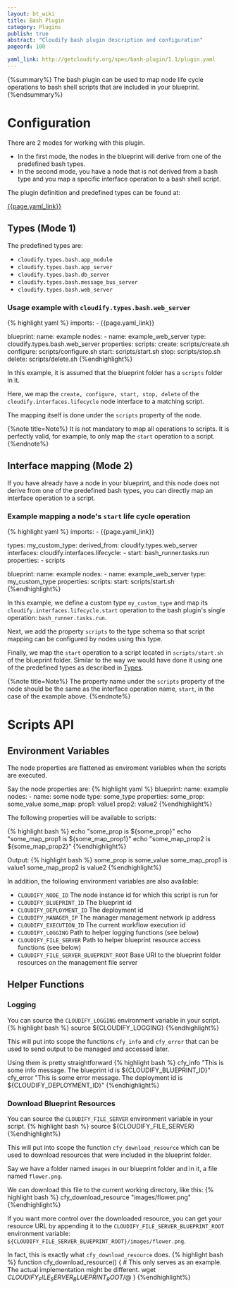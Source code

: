 ```yaml
---
layout: bt_wiki
title: Bash Plugin
category: Plugins
publish: true
abstract: "Cloudify bash plugin description and configuration"
pageord: 100

yaml_link: http://getcloudify.org/spec/bash-plugin/1.1/plugin.yaml
---
```


{%summary%} The bash plugin can be used to map node life cycle operations to bash shell scripts that are included in your blueprint. {%endsummary%}

# Configuration

There are 2 modes for working with this plugin.

* In the first mode, the nodes in the blueprint will derive from one of the predefined bash types.
* In the second mode, you have a node that is not derived from a bash type and you map a specific interface operation to a bash shell script.

The plugin definition and predefined types can be found at:

[{{page.yaml_link}}]({{page.yaml_link}})

## Types (Mode 1)

The predefined types are:

* `cloudify.types.bash.app_module`
* `cloudify.types.bash.app_server`
* `cloudify.types.bash.db_server`
* `cloudify.types.bash.message_bus_server`
* `cloudify.types.bash.web_server`

###  Usage example with `cloudify.types.bash.web_server`

{% highlight yaml %}
imports:
    - {{page.yaml_link}}

blueprint:
  name: example
  nodes:
    - name: example_web_server
      type: cloudify.types.bash.web_server
      properties:
        scripts:
          create: scripts/create.sh
          configure: scripts/configure.sh
          start: scripts/start.sh
          stop: scripts/stop.sh
          delete: scripts/delete.sh
{%endhighlight%}

In this example, it is assumed that the blueprint folder has a `scripts` folder in it.

Here, we map the `create, configure, start, stop, delete` of the `cloudify.interfaces.lifecycle` node interface to a matching script.

The mapping itself is done under the `scripts` property of the node.

{%note title=Note%}
It is not mandatory to map all operations to scripts. It is perfectly valid, for example, to only map the `start` operation to a script.
{%endnote%}

## Interface mapping (Mode 2)

If you have already have a node in your blueprint, and this node does not derive from one of the predefined bash types, you can directly map an interface operation to a script.

### Example mapping a node's `start` life cycle operation

{% highlight yaml %}
imports:
    - {{page.yaml_link}}

types:
  my_custom_type:
    derived_from: cloudify.types.web_server
    interfaces:
      cloudify.interfaces.lifecycle:
        - start: bash_runner.tasks.run
    properties:
        - scripts

blueprint:
  name: example
  nodes:
    - name: example_web_server
      type: my_custom_type
      properties:
        scripts:
          start: scripts/start.sh
{%endhighlight%}

In this example, we define a custom type `my_custom_type` and map its `cloudify.interfaces.lifecycle.start` operation to the bash plugin's single operation: `bash_runner.tasks.run`.

Next, we add the property `scripts` to the type schema so that script mapping can be configured by nodes using this type.

Finally, we map the `start` operation to a script located in `scripts/start.sh` of the blueprint folder. Similar to the way we would have done it using one of the predefined types as described in [Types](#types-mode-1).

{%note title=Note%}
The property name under the `scripts` property of the node should be the same as the interface operation name, `start`, in the case of the example above.
{%endnote%}

# Scripts API

## Environment Variables

The node properties are flattened as enviroment variables when the scripts are executed.

Say the node properties are:
{% highlight yaml %}
blueprint:
  name: example
  nodes:
    - name: some node
      type: some_type
      properties:
        some_prop: some_value
        some_map:
            prop1: value1
            prop2: value2
{%endhighlight%}

The following properties will be available to scripts:

{% highlight bash %}
echo "some_prop is ${some_prop}"
echo "some_map_prop1 is ${some_map_prop1}"
echo "some_map_prop2 is ${some_map_prop2}"
{%endhighlight%}

Output:
{% highlight bash %}
some_prop is some_value
some_map_prop1 is value1
some_map_prop2 is value2
{%endhighlight%}


In addition, the following environment variables are also available:

* `CLOUDIFY_NODE_ID` The node instance id for which this script is run for
* `CLOUDIFY_BLUEPRINT_ID` The blueprint id
* `CLOUDIFY_DEPLOYMENT_ID` The deployment id
* `CLOUDIFY_MANAGER_IP` The manager management network ip address
* `CLOUDIFY_EXECUTION_ID` The current workflow execution id
* `CLOUDIFY_LOGGING` Path to helper logging functions (see below)
* `CLOUDIFY_FILE_SERVER` Path to helper blueprint resource access functions (see below)
* `CLOUDIFY_FILE_SERVER_BLUEPRINT_ROOT` Base URI to the blueprint folder resources on the management file server

## Helper Functions

### Logging

You can source the `CLOUDIFY_LOGGING` environment variable in your script.
{% highlight bash %}
source ${CLOUDIFY_LOGGING}
{%endhighlight%}

This will put into scope the functions `cfy_info` and `cfy_error` that can be used to send output to be managed and accessed later.

Using them is pretty straightforward
{% highlight bash %}
cfy_info "This is some info message. The blueprint id is ${CLOUDIFY_BLUEPRINT_ID}"
cfy_error "This is some error message. The deployment id is ${CLOUDIFY_DEPLOYMENT_ID}"
{%endhighlight%}

### Download Blueprint Resources
You can source the `CLOUDIFY_FILE_SERVER` environment variable in your script.
{% highlight bash %}
source ${CLOUDIFY_FILE_SERVER}
{%endhighlight%}

This will put into scope the function `cfy_download_resource` which can be used to download resources that were included in the blueprint folder.

Say we have a folder named `images` in our blueprint folder and in it, a file named `flower.png`.

We can download this file to the current working directory, like this:
{% highlight bash %}
cfy_download_resource "images/flower.png"
{%endhighlight%}

If you want more control over the downloaded resource, you can get your resource URL by appending it to the `CLOUDIFY_FILE_SERVER_BLUEPRINT_ROOT` environment variable: `${CLOUDIFY_FILE_SERVER_BLUEPRINT_ROOT}/images/flower.png`.

In fact, this is exactly what `cfy_download_resource` does.
{% highlight bash %}
function cfy_download_resource()
{
    # This only serves as an example. The actual implementation might be different.
    wget ${CLOUDIFY_FILE_SERVER_BLUEPRINT_ROOT}/$@
}
{%endhighlight%}

